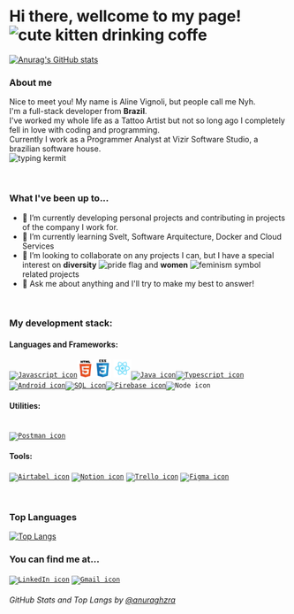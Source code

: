 # Hi there, wellcome to my page! <img src="https://emojis.slackmojis.com/emojis/images/1563481434/6016/meow_coffee.png?1563481434" width="24px" alt="cute kitten drinking coffe"/>

[![Anurag's GitHub stats](https://github-readme-stats.vercel.app/api?username=nyhvignoli&icons=true&count_private=true&theme=tokyonight)](https://github.com/anuraghazra/github-readme-stats)

### About me
<p>
  Nice to meet you! My name is Aline Vignoli, but people call me Nyh.<br>
  I'm a full-stack developer from <b>Brazil</b>.<br/>
  I've worked my whole life as a Tattoo Artist but not so long ago I completely fell in love with coding and programming.<br>
  Currently I work as a Programmer Analyst at Vizir Software Studio, a brazilian software house.<br>
  <img src="https://emojis.slackmojis.com/emojis/images/1608026376/11743/kermit_typing.gif?1608026376" width="32px" alt="typing kermit"/>
</p>
<br>

### What I've been up to...
- 🔭 I’m currently developing personal projects and contributing in projects of the company I work for.
- 🌱 I’m currently learning Svelt, Software Arquitecture, Docker and Cloud Services
- 👯 I’m looking to collaborate on any projects I can, but I have a special interest on <b>diversity</b> <img src="https://emojis.slackmojis.com/emojis/images/1588108737/8790/fb-pride.png?1588108737" width="24px" alt="pride flag"/> and <b>women</b> <img src="https://images.emojiterra.com/google/android-oreo/512px/2640.png" width="24px" alt="feminism symbol"/> related projects
- 💬 Ask me about anything and I'll try to make my best to answer!
<br>

### My development stack:
<h4>Languages and Frameworks:</h4>
<p><code><a target="_blank" rel="noopener noreferrer" href="https://raw.githubusercontent.com/github/explore/80688e429a7d4ef2fca1e82350fe8e3517d3494d/topics/javascript/javascript.png"><img width="30px" src="https://img.icons8.com/color/72/javascript.png" alt="Javascript icon"></a></code><code><a target="_blank" rel="noopener noreferrer" href="https://raw.githubusercontent.com/github/explore/80688e429a7d4ef2fca1e82350fe8e3517d3494d/topics/html/html.png"><img width="30px" " src="https://raw.githubusercontent.com/github/explore/80688e429a7d4ef2fca1e82350fe8e3517d3494d/topics/html/html.png" alt="HTML5 icon"></a></code><code><a target="_blank" rel="noopener noreferrer" href="https://raw.githubusercontent.com/github/explore/80688e429a7d4ef2fca1e82350fe8e3517d3494d/topics/css/css.png"><img height="32" src="https://raw.githubusercontent.com/github/explore/80688e429a7d4ef2fca1e82350fe8e3517d3494d/topics/css/css.png" alt="CSS3 icon" style="max-width:100%;"></a></code>
<code><a target="_blank" rel="noopener noreferrer" href="https://raw.githubusercontent.com/github/explore/80688e429a7d4ef2fca1e82350fe8e3517d3494d/topics/react/react.png"><img height="32" src="https://raw.githubusercontent.com/github/explore/80688e429a7d4ef2fca1e82350fe8e3517d3494d/topics/react/react.png" alt="React icon" style="max-width:100%;"></a></code><code><a target="_blank" rel="noopener noreferrer" href="https://img.icons8.com/color/2x/java-coffee-cup-logo.png"><img width="32px" src="https://img.icons8.com/color/2x/java-coffee-cup-logo.png" alt="Java icon"></a></code><code><a target="_blank" rel="noopener noreferrer" href="https://upload.wikimedia.org/wikipedia/commons/thumb/4/4c/Typescript_logo_2020.svg/1200px-Typescript_logo_2020.svg.png"><img width="28px" src="https://upload.wikimedia.org/wikipedia/commons/thumb/4/4c/Typescript_logo_2020.svg/1200px-Typescript_logo_2020.svg.png" alt="Typescript icon"></a></code>
<code><a target="_blank" rel="noopener noreferrer" href="https://img.icons8.com/color/2x/android-os.png"><img height="32" src="https://img.icons8.com/color/2x/android-os.png" alt="Android icon"></a></code><code><a target="_blank" rel="noopener noreferrer" href="https://img.icons8.com/officexs/72/sql.png"><img width="30px" src="https://img.icons8.com/officexs/72/sql.png" alt="SQL icon" style="max-width:100%;"></a></code><code><a target="_blank" rel="noopener noreferrer" href="https://img.icons8.com/color/2x/google-firebase-console.png"><img height="32" src="https://img.icons8.com/color/2x/google-firebase-console.png" alt="Firebase icon" style="max-width:100%;"></a></code><code><img width="30px" src="https://icon-library.com/images/node-js-icon/node-js-icon-8.jpg" alt="Node icon"></a></code>
</p>

<h4>Utilities:</h4>
<p>
<code>
<a target="_blank" rel="noopener noreferrer" href="https://www.postman.com/"><img height="32" src="https://user-images.githubusercontent.com/2676579/34940598-17cc20f0-f9be-11e7-8c6d-f0190d502d64.png" alt="Postman icon" style="max-width: 50%;"></a>
</code></p>

<h4>Tools:</h4>
<p>
<code><a target="_blank" rel="noopener noreferrer" href="https://airtable.com/"><img height="32" src="https://e7.pngegg.com/pngimages/444/851/png-clipart-airtable-database-spreadsheet-logo-application-software-slack-logo-angle-rectangle-thumbnail.png" alt="Airtabel icon" style="max-width:100%;"></a></code>
<code><a target="_blank" rel="noopener noreferrer" href="https://www.notion.so/"><img height="32" src="https://i.pinimg.com/originals/f5/50/f9/f550f940f42ecf816241806e4386d216.png" alt="Notion icon" style="max-width:100%;"></a></code>
<code><a target="_blank" rel="noopener noreferrer" href="https://trello.com/"><img height="32" src="https://cdn.worldvectorlogo.com/logos/trello.svg" alt="Trello icon" style="max-width:100%;"></a></code>
<code><a target="_blank" rel="noopener noreferrer" href="https://www.figma.com/"><img width="36" src="https://miro.medium.com/max/670/0*UTBrDcrJ6SbePBzR" alt="Figma icon"></a></code>
</p>
<br>

### Top Languages
[![Top Langs](https://github-readme-stats.vercel.app/api/top-langs/?username=nyhvignoli&layout=compact&langs_count=6)](https://github.com/anuraghazra/github-readme-stats)

### You can find me at...
<span>
<code><a target="_blank" rel="noopener noreferrer" href="http://www.linkedin.com/in/nyhvignoli"><img height="32" src="https://image.flaticon.com/icons/png/512/174/174857.png" alt="LinkedIn icon" style="max-width:100%;"></a></code>
<code><a target="_blank" rel="noopener noreferrer" href="mailto:nyhv.contato@gmail.com"><img height="32" src="https://cdn3.iconfinder.com/data/icons/logos-brands-3/24/logo_brand_brands_logos_gmail-512.png" alt="Gmail icon" style="max-width:100%;"></a></code></span>
<br>

###### *GitHub Stats* and *Top Langs* by [@anuraghzra](https://github.com/anuraghazra/github-readme-stats)
<!--
**nyhvignoli/nyhvignoli** is a ✨ _special_ ✨ repository because its `README.md` (this file) appears on your GitHub profile.

Here are some ideas to get you started:

- 🔭 I’m currently working on ...
- 🌱 I’m currently learning ...
- 👯 I’m looking to collaborate on ...
- 🤔 I’m looking for help with ...
- 💬 Ask me about ...
- 📫 How to reach me: ...
- 😄 Pronouns: ...
- ⚡ Fun fact: ...
-->
